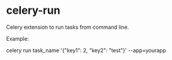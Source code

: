# celery-run

Celery extension to run tasks from command line.

Example:

celery run task_name '{"key1": 2, "key2": "test"}' --app=yourapp
